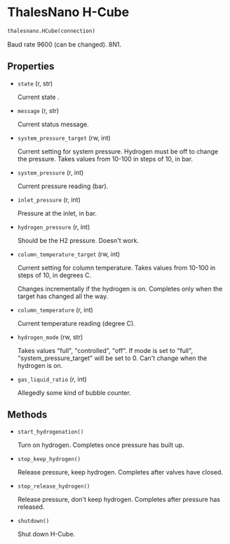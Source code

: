 ThalesNano H-Cube
=================

```python
thalesnano.HCube(connection)
```

Baud rate 9600 (can be changed). 8N1.

Properties
----------

 *	`state` (r, str)

	Current state . 

 *	`message` (r, str)

	Current status message.

 *	`system_pressure_target` (rw, int)

	Current setting for system pressure. Hydrogen must be off to change the pressure.
	Takes values from 10-100 in steps of 10, in bar.

 *	`system_pressure` (r, int)

	Current pressure reading (bar).

 *	`inlet_pressure` (r, int)

	Pressure at the inlet, in bar.

 *	`hydrogen_pressure` (r, int)

	Should be the H2 pressure. Doesn't work.

 *	`column_temperature_target` (rw, int)

	Current setting for column temperature.
	Takes values from 10-100 in steps of 10, in degrees C.

	Changes incrementally if the hydrogen is on.
	Completes only when the target has changed all the way.

 *	`column_temperature` (r, int)

	Current temperature reading (degree C).

 * 	`hydrogen_mode` (rw, str)

	Takes values "full", "controlled", "off". If mode is set to "full", "system_pressure_target" will be set to 0.
	Can't change when the hydrogen is on.

 *	`gas_liquid_ratio` (r, int)

	Allegedly some kind of bubble counter.

Methods
-------

 *	`start_hydrogenation()`

	Turn on hydrogen. Completes once pressure has built up.

 *	`stop_keep_hydrogen()`

	Release pressure, keep hydrogen.
	Completes after valves have closed.

 *	`stop_release_hydrogen()`

	Release pressure, don't keep hydrogen.
	Completes after pressure has released.

 *	`shutdown()`

	Shut down H-Cube.

